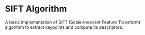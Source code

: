 # SIFT Algorithm

A basic implementation of SIFT (Scale-Invariant Feature Transform) algorithm to extract keypoints and compute its descriptors.
